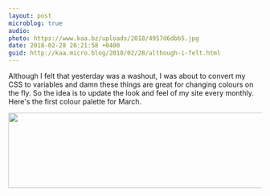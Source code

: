 ```yaml
---
layout: post
microblog: true
audio: 
photo: https://www.kaa.bz/uploads/2018/4957d6dbb5.jpg
date: 2018-02-28 20:21:58 +0400
guid: http://kaa.micro.blog/2018/02/28/although-i-felt.html
---
```

Although I felt that yesterday was a washout, I was about to convert my CSS to variables and damn these things are great for changing colours on the fly. So the idea is to update the look and feel of my site every monthly. Here's the first colour palette for March.

<img src="https://www.kaa.bz/uploads/2018/4957d6dbb5.jpg" width="600" height="150" />
